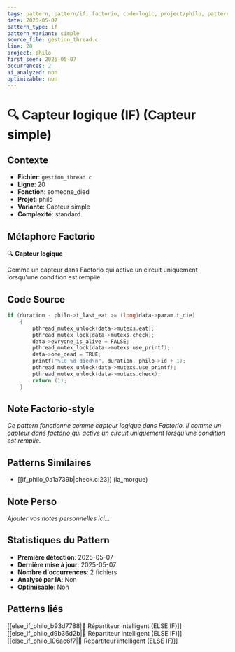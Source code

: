 ```yaml
---
tags: pattern, pattern/if, factorio, code-logic, project/philo, pattern/variant/simple
date: 2025-05-07
pattern_type: if
pattern_variant: simple
source_file: gestion_thread.c
line: 20
project: philo
first_seen: 2025-05-07
occurrences: 2
ai_analyzed: non
optimizable: non
---
```


# 🔍 Capteur logique (IF) (Capteur simple)

## Contexte
- **Fichier**: `gestion_thread.c`
- **Ligne**: 20
- **Fonction**: someone_died
- **Projet**: philo
- **Variante**: Capteur simple
- **Complexité**: standard

## Métaphore Factorio
🔍 **Capteur logique**

Comme un capteur dans Factorio qui active un circuit uniquement lorsqu'une condition est remplie.

## Code Source
```c
if (duration - philo->t_last_eat >= (long)data->param.t_die)
	{
		pthread_mutex_unlock(data->mutexs.eat);
		pthread_mutex_lock(data->mutexs.check);
		data->evryone_is_alive = FALSE;
		pthread_mutex_lock(data->mutexs.use_printf);
		data->one_dead = TRUE;
		printf("%ld %d died\n", duration, philo->id + 1);
		pthread_mutex_unlock(data->mutexs.use_printf);
		pthread_mutex_unlock(data->mutexs.check);
		return (1);
	}
```

## Note Factorio-style
*Ce pattern fonctionne comme capteur logique dans Factorio. Il comme un capteur dans factorio qui active un circuit uniquement lorsqu'une condition est remplie.*

## Patterns Similaires
- [[if_philo_0a1a739b|check.c:23]] (la_morgue)

## Note Perso
*Ajouter vos notes personnelles ici...*

## Statistiques du Pattern
- **Première détection**: 2025-05-07
- **Dernière mise à jour**: 2025-05-07
- **Nombre d'occurrences**: 2 fichiers
- **Analysé par IA**: Non
- **Optimisable**: Non

## Patterns liés
[[else_if_philo_b93d7788|🔄 Répartiteur intelligent (ELSE IF)]]
[[else_if_philo_d9b36d2b|🔄 Répartiteur intelligent (ELSE IF)]]
[[else_if_philo_106ac6f7|🔄 Répartiteur intelligent (ELSE IF)]]
